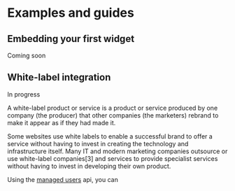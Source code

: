 # Examples and guides

## Embedding your first widget

<span class="todo">Coming soon</span>

## White-label integration

<span class="todo">In progress</span>

A white-label product or service is a product or service produced by one company (the producer) that other companies (the marketers) rebrand to make it appear as if they had made it.

Some websites use white labels to enable a successful brand to offer a service without having to invest in creating the technology and infrastructure itself. Many IT and modern marketing companies outsource or use white-label companies[3] and services to provide specialist services without having to invest in developing their own product.

Using the [managed users](#managed-users) api, you can 